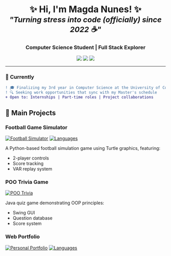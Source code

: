 <h1 align="center">
  ✨ Hi, I'm Magda Nunes! ✨ <br/>
  <sub><i>"Turning stress into code (officially) since 2022 ☕"</i></sub>
</h1>

<h3 align="center">
  Computer Science Student | Full Stack Explorer
</h3>

<p align="center">
  <a href="https://masa604.github.io/portfolio/"><img src="https://img.shields.io/badge/Website-FF7139?style=for-the-badge&logo=firefox&logoColor=white"></a>
  <a href="https://www.linkedin.com/in/magda-nunes-4650b4282/"><img src="https://img.shields.io/badge/LinkedIn-0077B5?style=for-the-badge&logo=linkedin&logoColor=white"></a>
  <a href="mailto:magmar406@gmail.com"><img src="https://img.shields.io/badge/Email-D14836?style=for-the-badge&logo=gmail&logoColor=white"></a>
</p>

---

### 🌟 **Currently**  
```diff
! 🎓 Finalizing my 3rd year in Computer Science at the University of Coimbra
! 🔍 Seeking work opportunities that sync with my Master's schedule  
+ Open to: Internships | Part-time roles | Project collaborations  
```


## 🚀 Main Projects

### Football Game Simulator
[![Football Simulator](https://img.shields.io/badge/🎯_Foosball_Game-4BC51D?style=for-the-badge&logo=python&logoColor=white)](https://github.com/masa604/foosball_alunos)
[![Languages](https://img.shields.io/github/languages/top/masa604/foosball_alunos?style=flat-square)]()

A Python-based football simulation game using Turtle graphics, featuring:
- 2-player controls
- Score tracking
- VAR replay system

### POO Trivia Game
[![POO Trivia](https://img.shields.io/badge/❓_POO_Trivia-6E57FF?style=for-the-badge&logo=java&logoColor=white)](https://github.com/masa604/POOTrivia)

Java quiz game demonstrating OOP principles:
- Swing GUI
- Question database
- Score system


### Web Portfolio
[![Personal Portfolio](https://img.shields.io/badge/🌟_Portfolio-FF7139?style=for-the-badge&logo=html5&logoColor=white)](https://masa604.github.io/portfolio/)
[![Languages](https://img.shields.io/github/languages/top/masa604/foosball_alunos?style=flat-square)]()


